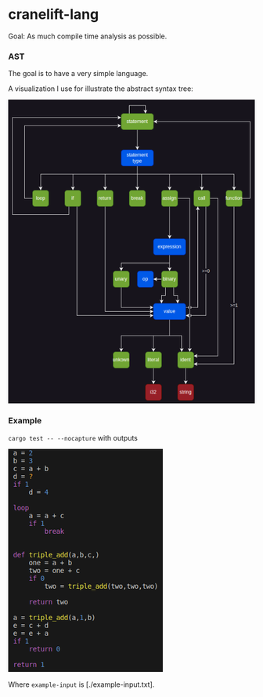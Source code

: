 # cranelift-lang

Goal: As much compile time analysis as possible.

### AST

The goal is to have a very simple language.

A visualization I use for illustrate the abstract syntax tree:

![Graph showing abstract syntax tree](./ast.png)

### Example

`cargo test -- --nocapture` with outputs

![Example output code with compile time highlights](./example-output.png)

Where `example-input` is [./example-input.txt].
